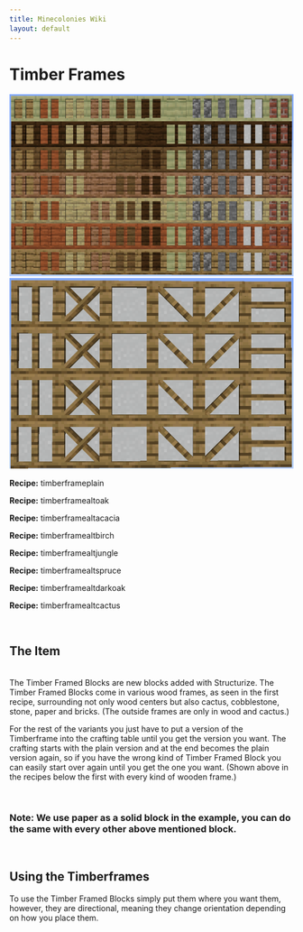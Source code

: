```yaml
---
title: Minecolonies Wiki
layout: default
---
```

# Timber Frames

<img src="../../assets/images/deco/plain_timberframes.png" alt="Plain Timberframes" />
<img src="../../assets/images/deco/plain_timberframes_alts_static.png" alt="Shingle colors" />


<div class="infobox box text-center">
    <p><strong>Recipe:</strong> 
    <recipe>timberframeplain</recipe>
    <p><strong>Recipe:</strong> 
    <recipe>timberframealtoak</recipe>
    <p><strong>Recipe:</strong> 
    <recipe>timberframealtacacia</recipe>
    <p><strong>Recipe:</strong> 
    <recipe>timberframealtbirch</recipe>
    <p><strong>Recipe:</strong> 
    <recipe>timberframealtjungle</recipe>
    <p><strong>Recipe:</strong> 
    <recipe>timberframealtspruce</recipe>
    <p><strong>Recipe:</strong> 
    <recipe>timberframealtdarkoak</recipe>
    <p><strong>Recipe:</strong> 
    <recipe>timberframealtcactus</recipe>
</div>
<br>


## The Item
<br>
The Timber Framed Blocks are new blocks added with Structurize. The Timber Framed Blocks come in various wood frames, as seen in the first recipe, surrounding not only wood centers but also cactus, cobblestone, stone, paper and bricks. (The outside frames are only in wood and cactus.) 

<br>

For the rest of the variants you just have to put a version of the Timberframe into the crafting table until you get the version you want. The crafting starts with the plain version and at the end becomes the plain version again, so if you have the wrong kind of Timber Framed Block you can easily start over again until you get the one you want. (Shown above in the recipes below the first with every kind of wooden frame.)

<br>

### Note: We use paper as a solid block in the example, you can do the same with every other above mentioned block.

<br>

## Using the Timberframes

To use the Timber Framed Blocks simply put them where you want them, however, they are directional, meaning they change orientation depending on how you place them. 
